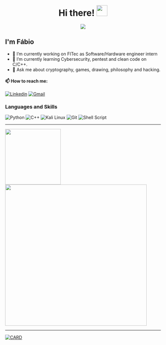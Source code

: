 <h1 align="center">Hi there! <img src="https://media.giphy.com/media/hvRJCLFzcasrR4ia7z/giphy.gif" width="35"></h1>
<p align="center">
  <a href="https://github.com/DenverCoder1/readme-typing-svg"><img src="https://readme-typing-svg.herokuapp.com?lines=Electronic+Engeneering+Student;C%2FC%2B%2B%20Dev;Cybersecurity%20%7C%20Pentest%20%7C%20CTF%20Player&center=true&width=500&height=50"></a>
</p>
<h2>I'm Fábio</h2>

- 🔭 I’m currently working on FITec as Software/Hardware engineer intern
- 🌱 I’m currently learning Cybersecurity, pentest and clean code on C/C++.
- 💬 Ask me about cryptography, games, drawing, philosophy and hacking.

#### 📫 How to reach me:
<a href="https://www.linkedin.com/in/f-leao/" target="_blank"><img alt="Linkedin" src="https://img.shields.io/badge/LinkedIn-0077B5?style=for-the-badge&logo=linkedin&logoColor=white"></a> <a href="mailto:fabio.leao@ufpe.br" target="_blank"><img alt="Gmail" src="https://img.shields.io/badge/Gmail-D14836?style=for-the-badge&logo=gmail&logoColor=white"></a>

### Languages and Skills
![Python](https://img.shields.io/badge/Python-3776AB?style=for-the-badge&logo=python&logoColor=white)
![C++](https://img.shields.io/badge/C%2B%2B-00599C?style=for-the-badge&logo=c%2B%2B&logoColor=white)
![Kali Linux](https://img.shields.io/badge/Kali_Linux-557C94?style=for-the-badge&logo=kali-linux&logoColor=white)
![Git](https://img.shields.io/badge/GitHub-100000?style=for-the-badge&logo=github&logoColor=white)
![Shell Script](https://img.shields.io/badge/Shell_Script-121011?style=for-the-badge&logo=gnu-bash&logoColor=white)

---
<img height="180em" src="https://github-readme-stats.vercel.app/api?username=FabioSLeao&show_icons=true&theme=dracula&include_all_commits=true&count_private=true"/>
<img width = "458px" src="https://github-readme-stats.vercel.app/api/top-langs/?username=FabioSLeao&layout=compact&theme=dracula&hide=jupyter notebook"/>

---
[![CARD](https://arcane-spire-64639.herokuapp.com/card?id=319961)](https://github.com/FabioSLeao/tryhackme-card)
